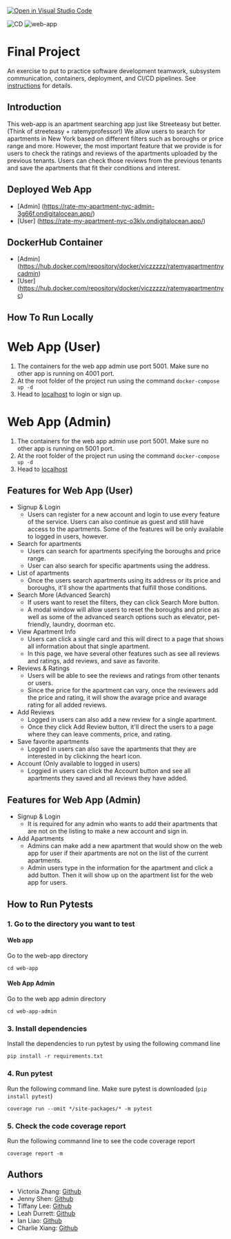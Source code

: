 [![Open in Visual Studio Code](https://classroom.github.com/assets/open-in-vscode-c66648af7eb3fe8bc4f294546bfd86ef473780cde1dea487d3c4ff354943c9ae.svg)](https://classroom.github.com/online_ide?assignment_repo_id=9569051&assignment_repo_type=AssignmentRepo)

![CD](https://github.com/software-students-fall2022/final-project-project5-team4/actions/workflows/docker-image.yml/badge.svg)
![web-app](https://github.com/software-students-fall2022/final-project-project5-team4/actions/workflows/web-app.yml/badge.svg)

# Final Project

An exercise to put to practice software development teamwork, subsystem communication, containers, deployment, and CI/CD pipelines. See [instructions](./instructions.md) for details.

## Introduction

This web-app is an apartment searching app just like Streeteasy but better. (Think of streeteasy + ratemyprofessor!) We allow users to search for apartments in New York based on different filters such as boroughs or price range and more. However, the most important feature that we provide is for users to check the ratings and reviews of the apartments uploaded by the previous tenants. Users can check those reviews from the previous tenants and save the apartments that fit their conditions and interest.

## Deployed Web App

- [Admin] (https://rate-my-apartment-nyc-admin-3g66f.ondigitalocean.app/)
- [User] (https://rate-my-apartment-nyc-o3klv.ondigitalocean.app/)

## DockerHub Container

- [Admin] (https://hub.docker.com/repository/docker/viczzzzz/ratemyapartmentnycadmin)
- [User] (https://hub.docker.com/repository/docker/viczzzzz/ratemyapartmentnyc)

## How To Run Locally

# Web App (User)

1. The containers for the web app admin use port 5001. Make sure no other app is running on 4001 port.
2. At the root folder of the project run using the command `docker-compose up -d`
3. Head to [localhost](http://localhost:4001/login) to login or sign up.

# Web App (Admin)

1. The containers for the web app admin use port 5001. Make sure no other app is running on 5001 port.
2. At the root folder of the project run using the command `docker-compose up -d`
3. Head to [localhost](http://localhost:5001/)

## Features for Web App (User)

- Signup & Login
  - Users can register for a new account and login to use every feature of the service. Users can also continue as guest and still have access to the apartments. Some of the features will be only available to logged in users, however.
- Search for apartments
  - Users can search for apartments specifying the boroughs and price range.
  - User can also search for specific apartments using the address.
- List of apartments
  - Once the users search apartments using its address or its price and boroughs, it'll show the apartments that fulfill those conditions.
- Search More (Advanced Search)
  - If users want to reset the filters, they can click Search More button.
  - A modal window will allow users to reset the boroughs and price as well as some of the advanced search options such as elevator, pet-friendly, laundry, doorman etc.
- View Apartment Info
  - Users can click a single card and this will direct to a page that shows all information about that single apartment.
  - In this page, we have several other features such as see all reviews and ratings, add reviews, and save as favorite.
- Reviews & Ratings
  - Users will be able to see the reviews and ratings from other tenants or users.
  - Since the price for the apartment can vary, once the reviewers add the price and rating, it will show the avarage price and avarage rating for all added reviews.
- Add Reviews
  - Logged in users can also add a new review for a single apartment.
  - Once they click Add Review button, it'll direct the users to a page where they can leave comments, price, and rating.
- Save favorite apartments
  - Logged in users can also save the apartments that they are interested in by clickinng the heart icon.
- Account (Only available to logged in users)
  - Loggied in users can click the Account button and see all apartments they saved and all reviews they have added.

## Features for Web App (Admin)

- Signup & Login
  - It is required for any admin who wants to add their apartments that are not on the listing to make a new account and sign in.
- Add Apartments
  - Admins can make add a new apartment that would show on the web app for user if their apartments are not on the list of the current apartments.
  - Admin users type in the information for the apartment and click a add button. Then it will show up on the apartment list for the web app for users.

## How to Run Pytests

### 1. Go to the directory you want to test

#### Web app

Go to the web-app directory

```
cd web-app
```

#### Web App Admin

Go to the web app admin directory

```
cd web-app-admin
```

### 3. Install dependencies

Install the dependencies to run pytest by using the following command line

```
pip install -r requirements.txt
```

### 4. Run pytest

Run the following command line. Make sure pytest is downloaded (`pip install pytest`)

```
coverage run --omit */site-packages/* -m pytest
```

### 5. Check the code coverage report

Run the following commannd line to see the code coverage report

```
coverage report -m
```

## Authors

- Victoria Zhang: [Github](https://github.com/Ruixi-Zhang)
- Jenny Shen: [Github](https://github.com/JennyShen10792)
- Tiffany Lee: [Github](https://github.com/les5185)
- Leah Durrett: [Github](https://github.com/howtofly-lab)
- Ian Liao: [Github](https://github.com/ian-Liaozy)
- Charlie Xiang: [Github](https://github.com/xiang-charlie)
